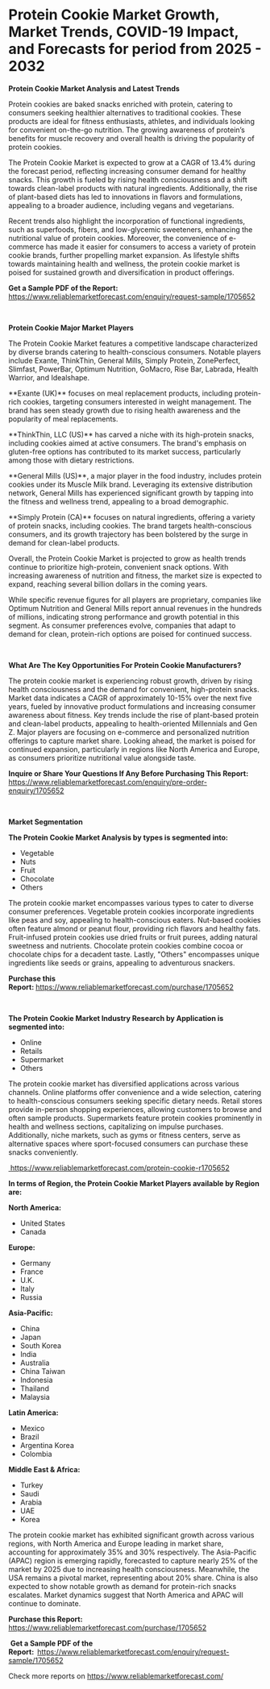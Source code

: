 <p><h1>Protein Cookie Market Growth, Market Trends, COVID-19 Impact, and Forecasts for period from 2025 - 2032</h1></p><p><strong>Protein Cookie Market Analysis and Latest Trends</strong></p>
<p><p>Protein cookies are baked snacks enriched with protein, catering to consumers seeking healthier alternatives to traditional cookies. These products are ideal for fitness enthusiasts, athletes, and individuals looking for convenient on-the-go nutrition. The growing awareness of protein’s benefits for muscle recovery and overall health is driving the popularity of protein cookies.</p><p>The Protein Cookie Market is expected to grow at a CAGR of 13.4% during the forecast period, reflecting increasing consumer demand for healthy snacks. This growth is fueled by rising health consciousness and a shift towards clean-label products with natural ingredients. Additionally, the rise of plant-based diets has led to innovations in flavors and formulations, appealing to a broader audience, including vegans and vegetarians.</p><p>Recent trends also highlight the incorporation of functional ingredients, such as superfoods, fibers, and low-glycemic sweeteners, enhancing the nutritional value of protein cookies. Moreover, the convenience of e-commerce has made it easier for consumers to access a variety of protein cookie brands, further propelling market expansion. As lifestyle shifts towards maintaining health and wellness, the protein cookie market is poised for sustained growth and diversification in product offerings.</p></p>
<p><strong>Get a Sample PDF of the Report:&nbsp;</strong> <a href="https://www.reliablemarketforecast.com/enquiry/request-sample/1705652?utm_campaign=1840&utm_medium=2&utm_source=Github&utm_content=ia&utm_term=10012025&utm_id=protein-cookie">https://www.reliablemarketforecast.com/enquiry/request-sample/1705652</a></p>
<p>&nbsp;</p>
<p><strong>Protein Cookie Major Market Players</strong></p>
<p><p>The Protein Cookie Market features a competitive landscape characterized by diverse brands catering to health-conscious consumers. Notable players include Exante, ThinkThin, General Mills, Simply Protein, ZonePerfect, Slimfast, PowerBar, Optimum Nutrition, GoMacro, Rise Bar, Labrada, Health Warrior, and Idealshape.</p><p>**Exante (UK)** focuses on meal replacement products, including protein-rich cookies, targeting consumers interested in weight management. The brand has seen steady growth due to rising health awareness and the popularity of meal replacements.</p><p>**ThinkThin, LLC (US)** has carved a niche with its high-protein snacks, including cookies aimed at active consumers. The brand's emphasis on gluten-free options has contributed to its market success, particularly among those with dietary restrictions.</p><p>**General Mills (US)**, a major player in the food industry, includes protein cookies under its Muscle Milk brand. Leveraging its extensive distribution network, General Mills has experienced significant growth by tapping into the fitness and wellness trend, appealing to a broad demographic.</p><p>**Simply Protein (CA)** focuses on natural ingredients, offering a variety of protein snacks, including cookies. The brand targets health-conscious consumers, and its growth trajectory has been bolstered by the surge in demand for clean-label products.</p><p>Overall, the Protein Cookie Market is projected to grow as health trends continue to prioritize high-protein, convenient snack options. With increasing awareness of nutrition and fitness, the market size is expected to expand, reaching several billion dollars in the coming years.</p><p>While specific revenue figures for all players are proprietary, companies like Optimum Nutrition and General Mills report annual revenues in the hundreds of millions, indicating strong performance and growth potential in this segment. As consumer preferences evolve, companies that adapt to demand for clean, protein-rich options are poised for continued success.</p></p>
<p>&nbsp;</p>
<p><strong>What Are The Key Opportunities For Protein Cookie Manufacturers?</strong></p>
<p><p>The protein cookie market is experiencing robust growth, driven by rising health consciousness and the demand for convenient, high-protein snacks. Market data indicates a CAGR of approximately 10-15% over the next five years, fueled by innovative product formulations and increasing consumer awareness about fitness. Key trends include the rise of plant-based protein and clean-label products, appealing to health-oriented Millennials and Gen Z. Major players are focusing on e-commerce and personalized nutrition offerings to capture market share. Looking ahead, the market is poised for continued expansion, particularly in regions like North America and Europe, as consumers prioritize nutritional value alongside taste.</p></p>
<p><strong>Inquire or Share Your Questions If Any Before Purchasing This Report:</strong> <a href="https://www.reliablemarketforecast.com/enquiry/pre-order-enquiry/1705652?utm_campaign=1840&utm_medium=2&utm_source=Github&utm_content=ia&utm_term=10012025&utm_id=protein-cookie">https://www.reliablemarketforecast.com/enquiry/pre-order-enquiry/1705652</a></p>
<p>&nbsp;</p>
<p><strong>Market Segmentation</strong></p>
<p><strong>The Protein Cookie Market Analysis by types is segmented into:</strong></p>
<p><ul><li>Vegetable</li><li>Nuts</li><li>Fruit</li><li>Chocolate</li><li>Others</li></ul></p>
<p><p>The protein cookie market encompasses various types to cater to diverse consumer preferences. Vegetable protein cookies incorporate ingredients like peas and soy, appealing to health-conscious eaters. Nut-based cookies often feature almond or peanut flour, providing rich flavors and healthy fats. Fruit-infused protein cookies use dried fruits or fruit purees, adding natural sweetness and nutrients. Chocolate protein cookies combine cocoa or chocolate chips for a decadent taste. Lastly, "Others" encompasses unique ingredients like seeds or grains, appealing to adventurous snackers.</p></p>
<p><strong>Purchase this Report:&nbsp;</strong><a href="https://www.reliablemarketforecast.com/purchase/1705652?utm_campaign=1840&utm_medium=2&utm_source=Github&utm_content=ia&utm_term=10012025&utm_id=protein-cookie">https://www.reliablemarketforecast.com/purchase/1705652</a></p>
<p>&nbsp;</p>
<p><strong>The Protein Cookie Market Industry Research by Application is segmented into:</strong></p>
<p><ul><li>Online</li><li>Retails</li><li>Supermarket</li><li>Others</li></ul></p>
<p><p>The protein cookie market has diversified applications across various channels. Online platforms offer convenience and a wide selection, catering to health-conscious consumers seeking specific dietary needs. Retail stores provide in-person shopping experiences, allowing customers to browse and often sample products. Supermarkets feature protein cookies prominently in health and wellness sections, capitalizing on impulse purchases. Additionally, niche markets, such as gyms or fitness centers, serve as alternative spaces where sport-focused consumers can purchase these snacks conveniently.</p></p>
<p><a href="https://www.reliablemarketforecast.com/protein-cookie-r1705652?utm_campaign=1840&utm_medium=2&utm_source=Github&utm_content=ia&utm_term=10012025&utm_id=protein-cookie">&nbsp;https://www.reliablemarketforecast.com/protein-cookie-r1705652</a></p>
<p><strong>In terms of Region, the Protein Cookie Market Players available by Region are:</strong></p>
<p>
    <p> <strong> North America: </strong>
        <ul>
            <li>United States</li>
            <li>Canada</li>
        </ul>
        </p> 
    <p> <strong> Europe: </strong>
        <ul>
            <li>Germany</li>
            <li>France</li>
            <li>U.K.</li>
            <li>Italy</li>
            <li>Russia</li>
        </ul>
        </p> 
    <p> <strong> Asia-Pacific: </strong>
        <ul>
            <li>China</li>
            <li>Japan</li>
            <li>South Korea</li>
            <li>India</li>
            <li>Australia</li>
            <li>China Taiwan</li>
            <li>Indonesia</li>
            <li>Thailand</li>
            <li>Malaysia</li>
        </ul>
        </p> 
    <p> <strong> Latin America: </strong>
        <ul>
            <li>Mexico</li>
            <li>Brazil</li>
            <li>Argentina Korea</li>
            <li>Colombia</li>
        </ul>
        </p> 
    <p> <strong> Middle East & Africa: </strong>
        <ul>
            <li>Turkey</li>
            <li>Saudi</li>
            <li>Arabia</li>
            <li>UAE</li>
            <li>Korea</li>
        </ul>
    </p>
    </p>
<p><p>The protein cookie market has exhibited significant growth across various regions, with North America and Europe leading in market share, accounting for approximately 35% and 30% respectively. The Asia-Pacific (APAC) region is emerging rapidly, forecasted to capture nearly 25% of the market by 2025 due to increasing health consciousness. Meanwhile, the USA remains a pivotal market, representing about 20% share. China is also expected to show notable growth as demand for protein-rich snacks escalates. Market dynamics suggest that North America and APAC will continue to dominate.</p></p>
<p><strong>Purchase this Report: </strong><a href="https://www.reliablemarketforecast.com/purchase/1705652?utm_campaign=1840&utm_medium=2&utm_source=Github&utm_content=ia&utm_term=10012025&utm_id=protein-cookie">https://www.reliablemarketforecast.com/purchase/1705652</a></p>
<p>&nbsp;<strong>Get a Sample PDF of the Report:&nbsp;&nbsp;</strong><a href="https://www.reliablemarketforecast.com/enquiry/request-sample/1705652?utm_campaign=1840&utm_medium=2&utm_source=Github&utm_content=ia&utm_term=10012025&utm_id=protein-cookie">https://www.reliablemarketforecast.com/enquiry/request-sample/1705652</a></p>
<p><strong></strong></p>
<p>Check more reports on <a href="https://www.reliablemarketforecast.com/?utm_campaign=1840&utm_medium=2&utm_source=Github&utm_content=ia&utm_term=10012025&utm_id=protein-cookie">https://www.reliablemarketforecast.com/</a></p>